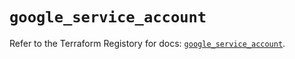 # `google_service_account`

Refer to the Terraform Registory for docs: [`google_service_account`](https://registry.terraform.io/providers/hashicorp/google/5.21.0/docs/resources/service_account).
